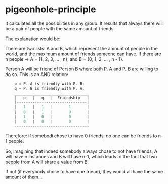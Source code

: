# pigeonhole-principle 

It calculates all the possibilities in any group. It results that always there will be a pair of people with the same amount of friends.

The explanation would be:

  There are two lists: A and B, which represent the amount of people in the world, and the maximum amount of friends someone can have.
  If there are n people -> A = {1, 2, 3, ... , n}, and B = {0, 1, 2, ... , n - 1}.

  Person A will be friend of Person B when: both P. A and P. B are willing to do so.
  This is an AND relation:
  
  ``` cpp
	  p = P. A is friendly with P. B;
	  q = P. B is friendly with P. A.
      _________________________________
      |   p   |   q   |  Friendship   |
      |-------------------------------|
      |   1   |   1   |       1       |
      |   0   |   1   |       0       |
      |   1   |   0   |       0       |
      |   0   |   0   |       0       |
      ---------------------------------
  ```

  Therefore: if somebodi chose to have 0 friends, no one can be friends to n-1 people.

  So, imagining that indeed somebody always chose to not have friends, 
  A will have n instances and B will have n-1, which leads to the fact that two people from A will share a value from B.

  If not (if everybody chose to have one friend), they would all have the same amount of them...
